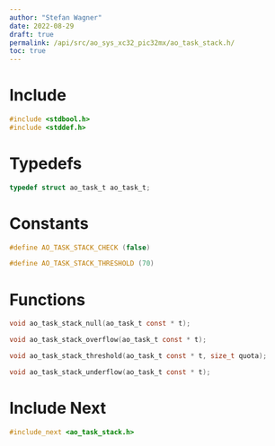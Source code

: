 ```yaml
---
author: "Stefan Wagner"
date: 2022-08-29
draft: true
permalink: /api/src/ao_sys_xc32_pic32mx/ao_task_stack.h/
toc: true
---
```


# Include

```c
#include <stdbool.h>
#include <stddef.h>
```

# Typedefs

```c
typedef struct ao_task_t ao_task_t;
```

# Constants

```c
#define AO_TASK_STACK_CHECK (false)
```

```c
#define AO_TASK_STACK_THRESHOLD (70)
```

# Functions

```c
void ao_task_stack_null(ao_task_t const * t);
```

```c
void ao_task_stack_overflow(ao_task_t const * t);
```

```c
void ao_task_stack_threshold(ao_task_t const * t, size_t quota);
```

```c
void ao_task_stack_underflow(ao_task_t const * t);
```

# Include Next

```c
#include_next <ao_task_stack.h>
```
